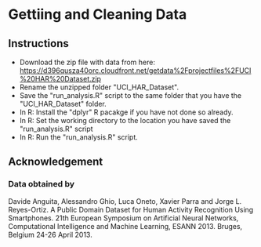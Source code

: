 # Gettiing and Cleaning Data

## Instructions

* Download the zip file with data from here: https://d396qusza40orc.cloudfront.net/getdata%2Fprojectfiles%2FUCI%20HAR%20Dataset.zip 
* Rename the unzipped folder "UCI_HAR_Dataset".
* Save the "run_analysis.R" script to the same folder that you have the "UCI_HAR_Dataset" folder.
* In R: Install the "dplyr" R pacakge if you have not done so already.
* In R: Set the working directory to the location you have saved the "run_analysis.R" script
* In R: Run the "run_analysis.R" script.

## Acknowledgement
### Data obtained by
Davide Anguita, Alessandro Ghio, Luca Oneto, Xavier Parra and Jorge L. Reyes-Ortiz. A Public Domain Dataset for Human Activity Recognition Using Smartphones. 21th European Symposium on Artificial Neural Networks, Computational Intelligence and Machine Learning, ESANN 2013. Bruges, Belgium 24-26 April 2013.
